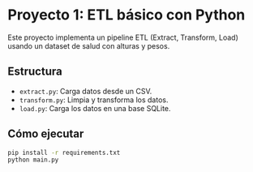 # Proyecto 1: ETL básico con Python

Este proyecto implementa un pipeline ETL (Extract, Transform, Load) usando un dataset de salud con alturas y pesos.

## Estructura
- `extract.py`: Carga datos desde un CSV.
- `transform.py`: Limpia y transforma los datos.
- `load.py`: Carga los datos en una base SQLite.

## Cómo ejecutar

```bash
pip install -r requirements.txt
python main.py
